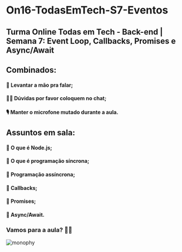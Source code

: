 
# On16-TodasEmTech-S7-Eventos

## Turma Online Todas em Tech - Back-end | Semana 7: Event Loop, Callbacks, Promises e Async/Await

## Combinados:

#### 🤚 Levantar a mão pra falar;
#### 🤷‍♀️ Dúvidas por favor coloquem no chat;
#### 🎙 Manter o microfone mutado durante a aula.

## Assuntos em sala: 

#### 📝 O que é Node.js;
#### 📝 O que é programação síncrona;
#### 📝 Programação assíncrona;
#### 📝 Callbacks;
#### 📝 Promises;
#### 📝 Async/Await.


### Vamos para a aula? 👩‍💻 
![monophy](https://media.giphy.com/media/TRUJ0BJOxOmru/giphy.gif)
